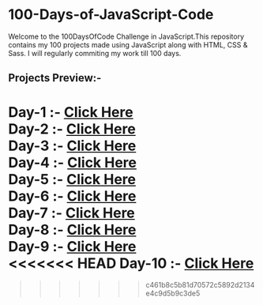 # 100-Days-of-JavaScript-Code
Welcome to the 100DaysOfCode Challenge in JavaScript.This repository contains my 100 projects made using JavaScript along with HTML, CSS & Sass. I will regularly commiting my work till 100 days.

## Projects Preview:-
Day-1 :- [Click Here](https://sajalsatsangi.github.io/100-Days-of-JavaScript-Code/Day1-Day10/Day1/index.html) <br/>
Day-2 :- [Click Here](https://sajalsatsangi.github.io/100-Days-of-JavaScript-Code/Day1-Day10/Day2/index.html) <br/>
Day-3 :- [Click Here](https://sajalsatsangi.github.io/100-Days-of-JavaScript-Code/Day1-Day10/Day3/index.html) <br/>
Day-4 :- [Click Here](https://sajalsatsangi.github.io/100-Days-of-JavaScript-Code/Day1-Day10/Day4/index.html) <br/>
Day-5 :- [Click Here](https://sajalsatsangi.github.io/100-Days-of-JavaScript-Code/Day1-Day10/Day5/index.html) <br/>
Day-6 :- [Click Here](https://sajalsatsangi.github.io/100-Days-of-JavaScript-Code/Day1-Day10/Day6/index.html) <br/>
Day-7 :- [Click Here](https://sajalsatsangi.github.io/100-Days-of-JavaScript-Code/Day1-Day10/Day7/index.html) <br/>
Day-8 :- [Click Here](https://sajalsatsangi.github.io/100-Days-of-JavaScript-Code/Day1-Day10/Day8/index.html) <br/>
Day-9 :- [Click Here](https://sajalsatsangi.github.io/100-Days-of-JavaScript-Code/Day1-Day10/Day9/index.html) <br/>
<<<<<<< HEAD
Day-10 :- [Click Here](https://sajalsatsangi.github.io/100-Days-of-JavaScript-Code/Day1-Day10/Day10/index.html) <br/>
=======
>>>>>>> c461b8c5b81d70572c5892d2134e4c9d5b9c3de5
